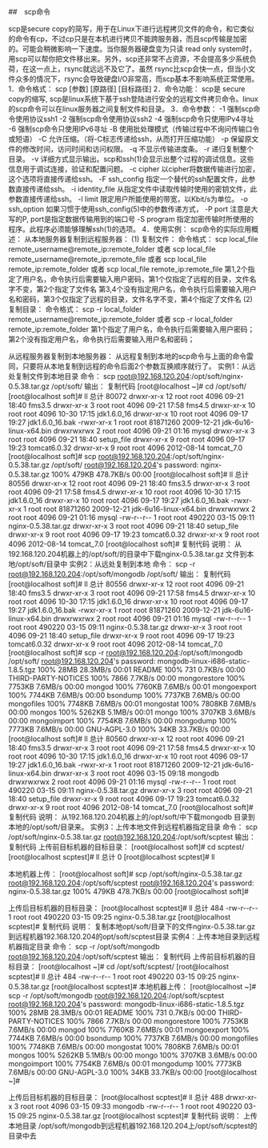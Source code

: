 ##　scp命令

scp是secure copy的简写，用于在Linux下进行远程拷贝文件的命令，和它类似的命令有cp，不过cp只是在本机进行拷贝不能跨服务器，而且scp传输是加密的。可能会稍微影响一下速度。当你服务器硬盘变为只读 read only system时，用scp可以帮你把文件移出来。另外，scp还非常不占资源，不会提高多少系统负荷，在这一点上，rsync就远远不及它了。虽然 rsync比scp会快一点，但当小文件众多的情况下，rsync会导致硬盘I/O非常高，而scp基本不影响系统正常使用。
1．命令格式：
scp [参数] [原路径] [目标路径]
2．命令功能：
scp是 secure copy的缩写, scp是linux系统下基于ssh登陆进行安全的远程文件拷贝命令。linux的scp命令可以在linux服务器之间复制文件和目录。
3．命令参数：
-1  强制scp命令使用协议ssh1
-2  强制scp命令使用协议ssh2
-4  强制scp命令只使用IPv4寻址
-6  强制scp命令只使用IPv6寻址
-B  使用批处理模式（传输过程中不询问传输口令或短语）
-C  允许压缩。（将-C标志传递给ssh，从而打开压缩功能）
-p 保留原文件的修改时间，访问时间和访问权限。
-q  不显示传输进度条。
-r  递归复制整个目录。
-v 详细方式显示输出。scp和ssh(1)会显示出整个过程的调试信息。这些信息用于调试连接，验证和配置问题。
-c cipher  以cipher将数据传输进行加密，这个选项将直接传递给ssh。
-F ssh_config  指定一个替代的ssh配置文件，此参数直接传递给ssh。
-i identity_file  从指定文件中读取传输时使用的密钥文件，此参数直接传递给ssh。
-l limit  限定用户所能使用的带宽，以Kbit/s为单位。
-o ssh_option  如果习惯于使用ssh_config(5)中的参数传递方式，
-P port  注意是大写的P, port是指定数据传输用到的端口号
-S program  指定加密传输时所使用的程序。此程序必须能够理解ssh(1)的选项。
4．使用实例：
scp命令的实际应用概述：
从本地服务器复制到远程服务器：
(1) 复制文件：
命令格式：
scp local_file remote_username@remote_ip:remote_folder
或者
scp local_file remote_username@remote_ip:remote_file
或者
scp local_file remote_ip:remote_folder
或者
scp local_file remote_ip:remote_file
第1,2个指定了用户名，命令执行后需要输入用户密码，第1个仅指定了远程的目录，文件名字不变，第2个指定了文件名
第3,4个没有指定用户名，命令执行后需要输入用户名和密码，第3个仅指定了远程的目录，文件名字不变，第4个指定了文件名
(2) 复制目录：
命令格式：
scp -r local_folder remote_username@remote_ip:remote_folder
或者
scp -r local_folder remote_ip:remote_folder
第1个指定了用户名，命令执行后需要输入用户密码；
第2个没有指定用户名，命令执行后需要输入用户名和密码；

从远程服务器复制到本地服务器：
从远程复制到本地的scp命令与上面的命令雷同，只要将从本地复制到远程的命令后面2个参数互换顺序就行了。
实例1：从远处复制文件到本地目录
命令：
scp root@192.168.120.204:/opt/soft/nginx-0.5.38.tar.gz /opt/soft/
输出：
复制代码
[root@localhost ~]# cd /opt/soft/
[root@localhost soft]# ll
总计 80072
drwxr-xr-x 12 root root     4096 09-21 18:40 fms3.5
drwxr-xr-x  3 root root     4096 09-21 17:58 fms4.5
drwxr-xr-x 10 root root     4096 10-30 17:15 jdk1.6.0_16
drwxr-xr-x 10 root root     4096 09-17 19:27 jdk1.6.0_16.bak
-rwxr-xr-x  1 root root 81871260 2009-12-21 jdk-6u16-linux-x64.bin
drwxrwxrwx  2 root root     4096 09-21 01:16 mysql
drwxr-xr-x  3 root root     4096 09-21 18:40 setup_file
drwxr-xr-x  9 root root     4096 09-17 19:23 tomcat6.0.32
drwxr-xr-x  9 root root     4096 2012-08-14 tomcat_7.0
[root@localhost soft]# scp root@192.168.120.204:/opt/soft/nginx-0.5.38.tar.gz /opt/soft/
root@192.168.120.204's password:
nginx-0.5.38.tar.gz                                                                               100%  479KB 478.7KB/s   00:00
[root@localhost soft]# ll
总计 80556
drwxr-xr-x 12 root root     4096 09-21 18:40 fms3.5
drwxr-xr-x  3 root root     4096 09-21 17:58 fms4.5
drwxr-xr-x 10 root root     4096 10-30 17:15 jdk1.6.0_16
drwxr-xr-x 10 root root     4096 09-17 19:27 jdk1.6.0_16.bak
-rwxr-xr-x  1 root root 81871260 2009-12-21 jdk-6u16-linux-x64.bin
drwxrwxrwx  2 root root     4096 09-21 01:16 mysql
-rw-r--r--  1 root root   490220 03-15 09:11 nginx-0.5.38.tar.gz
drwxr-xr-x  3 root root     4096 09-21 18:40 setup_file
drwxr-xr-x  9 root root     4096 09-17 19:23 tomcat6.0.32
drwxr-xr-x  9 root root     4096 2012-08-14 tomcat_7.0
[root@localhost soft]#
复制代码
说明：
从192.168.120.204机器上的/opt/soft/的目录中下载nginx-0.5.38.tar.gz 文件到本地/opt/soft/目录中
实例2：从远处复制到本地
命令：
scp -r root@192.168.120.204:/opt/soft/mongodb /opt/soft/
输出：
复制代码
[root@localhost soft]# ll
总计 80556
drwxr-xr-x 12 root root     4096 09-21 18:40 fms3.5
drwxr-xr-x  3 root root     4096 09-21 17:58 fms4.5
drwxr-xr-x 10 root root     4096 10-30 17:15 jdk1.6.0_16
drwxr-xr-x 10 root root     4096 09-17 19:27 jdk1.6.0_16.bak
-rwxr-xr-x  1 root root 81871260 2009-12-21 jdk-6u16-linux-x64.bin
drwxrwxrwx  2 root root     4096 09-21 01:16 mysql
-rw-r--r--  1 root root   490220 03-15 09:11 nginx-0.5.38.tar.gz
drwxr-xr-x  3 root root     4096 09-21 18:40 setup_file
drwxr-xr-x  9 root root     4096 09-17 19:23 tomcat6.0.32
drwxr-xr-x  9 root root     4096 2012-08-14 tomcat_7.0
[root@localhost soft]# scp -r root@192.168.120.204:/opt/soft/mongodb /opt/soft/
root@192.168.120.204's password:
mongodb-linux-i686-static-1.8.5.tgz                                                               100%   28MB  28.3MB/s   00:01
README                                                                                            100%  731     0.7KB/s   00:00
THIRD-PARTY-NOTICES                                                                               100% 7866     7.7KB/s   00:00
mongorestore                                                                                      100% 7753KB   7.6MB/s   00:00
mongod                                                                                            100% 7760KB   7.6MB/s   00:01
mongoexport                                                                                       100% 7744KB   7.6MB/s   00:00
bsondump                                                                                          100% 7737KB   7.6MB/s   00:00
mongofiles                                                                                        100% 7748KB   7.6MB/s   00:01
mongostat                                                                                         100% 7808KB   7.6MB/s   00:00
mongos                                                                                            100% 5262KB   5.1MB/s   00:01
mongo                                                                                             100% 3707KB   3.6MB/s   00:00
mongoimport                                                                                       100% 7754KB   7.6MB/s   00:00
mongodump                                                                                         100% 7773KB   7.6MB/s   00:00
GNU-AGPL-3.0                                                                                      100%   34KB  33.7KB/s   00:00
[root@localhost soft]# ll
总计 80560
drwxr-xr-x 12 root root     4096 09-21 18:40 fms3.5
drwxr-xr-x  3 root root     4096 09-21 17:58 fms4.5
drwxr-xr-x 10 root root     4096 10-30 17:15 jdk1.6.0_16
drwxr-xr-x 10 root root     4096 09-17 19:27 jdk1.6.0_16.bak
-rwxr-xr-x  1 root root 81871260 2009-12-21 jdk-6u16-linux-x64.bin
drwxr-xr-x  3 root root     4096 03-15 09:18 mongodb
drwxrwxrwx  2 root root     4096 09-21 01:16 mysql
-rw-r--r--  1 root root   490220 03-15 09:11 nginx-0.5.38.tar.gz
drwxr-xr-x  3 root root     4096 09-21 18:40 setup_file
drwxr-xr-x  9 root root     4096 09-17 19:23 tomcat6.0.32
drwxr-xr-x  9 root root     4096 2012-08-14 tomcat_7.0
[root@localhost soft]#
复制代码
说明：
从192.168.120.204机器上的/opt/soft/中下载mongodb 目录到本地的/opt/soft/目录来。
实例3：上传本地文件到远程机器指定目录
命令：
scp /opt/soft/nginx-0.5.38.tar.gz root@192.168.120.204:/opt/soft/scptest
输出：
复制代码
上传前目标机器的目标目录：
[root@localhost soft]# cd scptest/
[root@localhost scptest]# ll
总计 0
[root@localhost scptest]# ll

本地机器上传：
[root@localhost soft]# scp /opt/soft/nginx-0.5.38.tar.gz root@192.168.120.204:/opt/soft/scptest
root@192.168.120.204's password:
nginx-0.5.38.tar.gz                                                                               100%  479KB 478.7KB/s   00:00
[root@localhost soft]#

上传后目标机器的目标目录：
[root@localhost scptest]# ll
总计 484
-rw-r--r-- 1 root root 490220 03-15 09:25 nginx-0.5.38.tar.gz
[root@localhost scptest]#
复制代码
说明：
复制本地opt/soft/目录下的文件nginx-0.5.38.tar.gz 到远程机器192.168.120.204的opt/soft/scptest目录
实例4：上传本地目录到远程机器指定目录
命令：
scp -r /opt/soft/mongodb root@192.168.120.204:/opt/soft/scptest
输出：
复制代码
上传前目标机器的目标目录：
[root@localhost ~]# cd /opt/soft/scptest/
[root@localhost scptest]# ll
总计 484
-rw-r--r-- 1 root root 490220 03-15 09:25 nginx-0.5.38.tar.gz
[root@localhost scptest]#
本地机器上传：
[root@localhost ~]# scp -r /opt/soft/mongodb root@192.168.120.204:/opt/soft/scptest
root@192.168.120.204's password:
mongodb-linux-i686-static-1.8.5.tgz                                                               100%   28MB  28.3MB/s   00:01
README                                                                                            100%  731     0.7KB/s   00:00
THIRD-PARTY-NOTICES                                                                               100% 7866     7.7KB/s   00:00
mongorestore                                                                                      100% 7753KB   7.6MB/s   00:00
mongod                                                                                            100% 7760KB   7.6MB/s   00:01
mongoexport                                                                                       100% 7744KB   7.6MB/s   00:00
bsondump                                                                                          100% 7737KB   7.6MB/s   00:00
mongofiles                                                                                        100% 7748KB   7.6MB/s   00:00
mongostat                                                                                         100% 7808KB   7.6MB/s   00:01
mongos                                                                                            100% 5262KB   5.1MB/s   00:00
mongo                                                                                             100% 3707KB   3.6MB/s   00:00
mongoimport                                                                                       100% 7754KB   7.6MB/s   00:01
mongodump                                                                                         100% 7773KB   7.6MB/s   00:00
GNU-AGPL-3.0                                                                                      100%   34KB  33.7KB/s   00:00
[root@localhost ~]#

上传后目标机器的目标目录：
[root@localhost scptest]# ll
总计 488
drwxr-xr-x 3 root root   4096 03-15 09:33 mongodb
-rw-r--r-- 1 root root 490220 03-15 09:25 nginx-0.5.38.tar.gz
[root@localhost scptest]#
复制代码
说明：
	    上传本地目录 /opt/soft/mongodb到远程机器192.168.120.204上/opt/soft/scptest的目录中去
